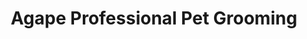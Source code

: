 ---
title: "Agape Professional Pet Grooming"
url: /clifton/agape-professional-pet-grooming/
shop: pet grooming
---